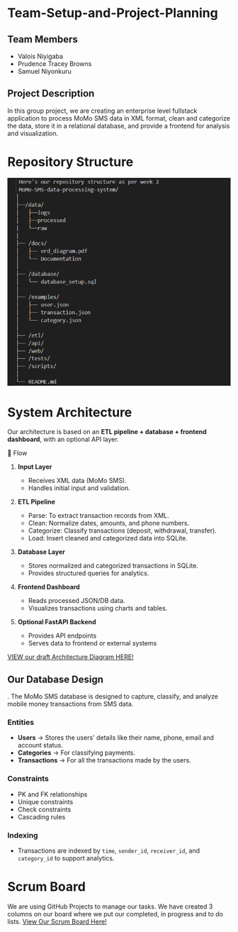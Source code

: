 # Team-Setup-and-Project-Planning

## Team Members
- Valois Niyigaba
- Prudence Tracey Browns
- Samuel Niyonkuru

## Project Description
In this group project, we are creating an enterprise level fullstack application to process MoMo SMS data in XML format, clean and categorize the data, store it in a relational database, and provide a frontend for analysis and visualization.

# Repository Structure
 ![Repository structure](./docs/Screenshot%202025-09-19%20184604.png)


# System Architecture

Our architecture is based on an **ETL pipeline + database + frontend dashboard**, with an optional API layer.  

   🔹 Flow
1. **Input Layer**
   - Receives XML data (MoMo SMS).
   - Handles initial input and validation.

2. **ETL Pipeline**
   - Parse: To extract transaction records from XML.
   - Clean: Normalize dates, amounts, and phone numbers.
   - Categorize: Classify transactions (deposit, withdrawal, transfer).
   - Load: Insert cleaned and categorized data into SQLite.

3. **Database Layer**
   - Stores normalized and categorized transactions in SQLite.
   - Provides structured queries for analytics.

4. **Frontend Dashboard**
   - Reads processed JSON/DB data.
   - Visualizes transactions using charts and tables.

5. **Optional FastAPI Backend**
   - Provides API endpoints 
   - Serves data to frontend or external systems

[VIEW our draft Architecture Diagram HERE!](https://drive.google.com/file/d/16Aut1PggC4ixzqP85awJLTl4BbRlYdfn/view?usp=sharing)

## Our Database Design
.
The MoMo SMS database is designed to capture, classify, and analyze mobile money transactions from SMS data.   

### Entities
- **Users** → Stores the users' details like their name, phone, email and account status.  
- **Categories** → For classifying payments. 
- **Transactions** → For all the transactions made by the users.   

### Constraints
- PK and FK relationships  
- Unique constraints
- Check constraints 
- Cascading rules

### Indexing
- Transactions are indexed by `time`, `sender_id`, `receiver_id`, and `category_id` to support analytics.   

# Scrum Board
We are using GitHub Projects to manage our tasks. 
We have created 3 columns on our board where we put our completed, in progress and to do lists.
[View Our Scrum Board Here!](https://github.com/users/attorney755/projects/3>)
